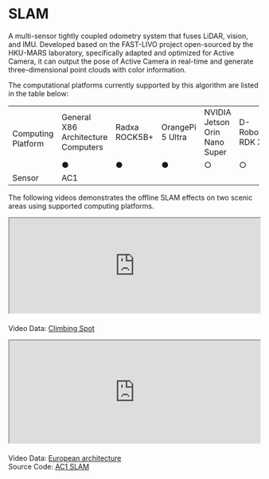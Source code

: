 # SLAM  
A multi-sensor tightly coupled odometry system that fuses LiDAR, vision, and IMU. Developed based on the FAST-LIVO project open-sourced by the HKU-MARS laboratory, specifically adapted and optimized for Active Camera, it can output the pose of Active Camera in real-time and generate three-dimensional point clouds with color information.

The computational platforms currently supported by this algorithm are listed in the table below:

<table class="docutils align-default" style="width: 100%;">
    <tbody>
        <tr class="row-even centered-table-text">
            <td rowspan="2">Computing Platform</td>
            <td>General X86 Architecture Computers</td>
            <td>Radxa ROCK5B+</td>
            <td>OrangePi 5 Ultra</td>
            <td>NVIDIA Jetson Orin Nano Super</td>
            <td>D-Robotics RDK X5</td>
        </tr>
        <tr class="row-odd centered-table-text">
            <td>●</td>
            <td>●</td>
            <td>●</td>
            <td>○</td>
            <td>○</td>
        </tr>
        <tr class="row-even centered-table-text">
            <td>Sensor</td>
            <td colspan="5">AC1</td>
        </tr>
    </tbody>
</table>

The following videos demonstrates the offline SLAM effects on two scenic areas using supported computing platforms.

<div style="margin-bottom: 24px; position:relative; width:100%; padding-top: 37.87%;" class="video-container">
    <iframe src="https://cdn.robosense.cn/AC_wiki/AC1_2.0_zuopaotai_wiki.mp4" allowfullscreen style="position:absolute; top:0; left:0; width:100%; height:100%;"></iframe>
</div>

Video Data: [Climbing Spot](https://cdn.robosense.cn/AC_wiki/zuopaotai.zip)

<div style="margin-bottom: 24px; position:relative; width:100%; padding-top: 41.00%;" class="video-container">
    <iframe src="https://cdn.robosense.cn/AC_wiki/shuichi_slam_demo.mp4" allowfullscreen style="position:absolute; top:0; left:0; width:100%; height:100%;"></iframe>
</div>

Video Data: [European architecture](https://cdn.robosense.cn/AC_wiki/shuichi.zip)  
Source Code: [AC1 SLAM](https://github.com/RoboSense-Robotics/robosense_ac_slam)
